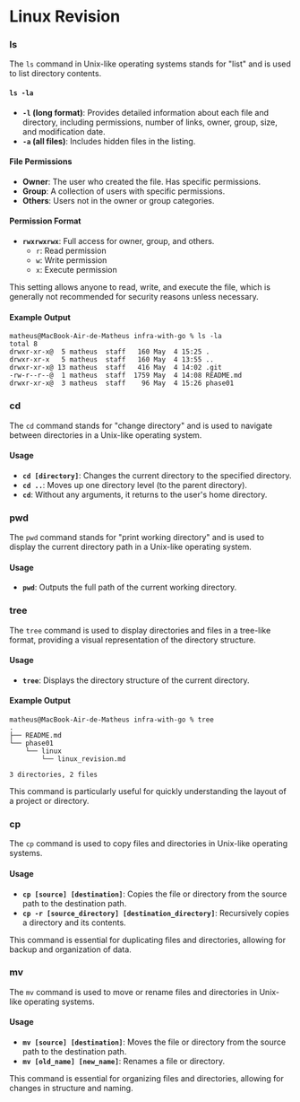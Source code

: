 # Linux Revision

### ls

The `ls` command in Unix-like operating systems stands for "list" and is used to list directory contents.

#### `ls -la`
- **`-l` (long format)**: Provides detailed information about each file and directory, including permissions, number of links, owner, group, size, and modification date.
- **`-a` (all files)**: Includes hidden files in the listing.

#### File Permissions
- **Owner**: The user who created the file. Has specific permissions.
- **Group**: A collection of users with specific permissions.
- **Others**: Users not in the owner or group categories.

#### Permission Format
- **`rwxrwxrwx`**: Full access for owner, group, and others.
  - `r`: Read permission
  - `w`: Write permission
  - `x`: Execute permission

This setting allows anyone to read, write, and execute the file, which is generally not recommended for security reasons unless necessary.

#### Example Output
```
matheus@MacBook-Air-de-Matheus infra-with-go % ls -la
total 8
drwxr-xr-x@  5 matheus  staff   160 May  4 15:25 .
drwxr-xr-x   5 matheus  staff   160 May  4 13:55 ..
drwxr-xr-x@ 13 matheus  staff   416 May  4 14:02 .git
-rw-r--r--@  1 matheus  staff  1759 May  4 14:08 README.md
drwxr-xr-x@  3 matheus  staff    96 May  4 15:26 phase01
```

### cd

The `cd` command stands for "change directory" and is used to navigate between directories in a Unix-like operating system.

#### Usage
- **`cd [directory]`**: Changes the current directory to the specified directory.
- **`cd ..`**: Moves up one directory level (to the parent directory).
- **`cd`**: Without any arguments, it returns to the user's home directory.

### pwd

The `pwd` command stands for "print working directory" and is used to display the current directory path in a Unix-like operating system.

#### Usage
- **`pwd`**: Outputs the full path of the current working directory.

### tree

The `tree` command is used to display directories and files in a tree-like format, providing a visual representation of the directory structure.

#### Usage
- **`tree`**: Displays the directory structure of the current directory.

#### Example Output
```
matheus@MacBook-Air-de-Matheus infra-with-go % tree             
.
├── README.md
└── phase01
    └── linux
        └── linux_revision.md

3 directories, 2 files
```

This command is particularly useful for quickly understanding the layout of a project or directory.

### cp

The `cp` command is used to copy files and directories in Unix-like operating systems.

#### Usage
- **`cp [source] [destination]`**: Copies the file or directory from the source path to the destination path.
- **`cp -r [source_directory] [destination_directory]`**: Recursively copies a directory and its contents.

This command is essential for duplicating files and directories, allowing for backup and organization of data.

### mv

The `mv` command is used to move or rename files and directories in Unix-like operating systems.

#### Usage
- **`mv [source] [destination]`**: Moves the file or directory from the source path to the destination path.
- **`mv [old_name] [new_name]`**: Renames a file or directory.

This command is essential for organizing files and directories, allowing for changes in structure and naming.






